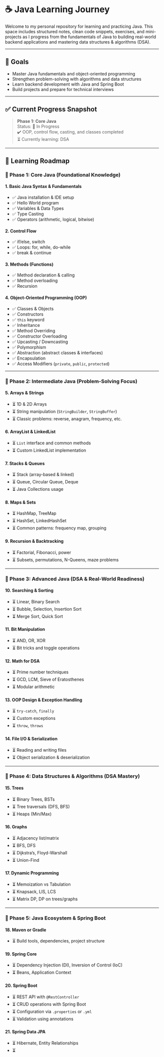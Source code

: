 # ☕ Java Learning Journey

Welcome to my personal repository for learning and practicing Java. This space includes structured notes, clean code snippets, exercises, and mini-projects as I progress from the fundamentals of Java to building real-world backend applications and mastering data structures & algorithms (DSA).

---

## 🎯 Goals

- Master Java fundamentals and object-oriented programming
- Strengthen problem-solving with algorithms and data structures
- Learn backend development with Java and Spring Boot
- Build projects and prepare for technical interviews

---

## ✅ Current Progress Snapshot

> **Phase 1: Core Java**  
> Status: 🚧 In Progress  
> ✔️ OOP, control flow, casting, and classes completed  
> ⏳ Currently learning: DSA

---

## 📘 Learning Roadmap

### 📗 Phase 1: Core Java (Foundational Knowledge)

#### 1. Basic Java Syntax & Fundamentals
- ✅ Java installation & IDE setup
- ✅ Hello World program
- ✅ Variables & Data Types
- ✅ Type Casting
- ✅ Operators (arithmetic, logical, bitwise)

#### 2. Control Flow
- ✅ if/else, switch
- ✅ Loops: for, while, do-while
- ✅ break & continue

#### 3. Methods (Functions)
- ✅ Method declaration & calling
- ✅ Method overloading
- ✅ Recursion

#### 4. Object-Oriented Programming (OOP)
- ✅ Classes & Objects
- ✅ Constructors
- ✅ `this` keyword
- ✅ Inheritance
- ✅ Method Overriding
- ✅ Constructor Overloading
- ✅ Upcasting / Downcasting
- ✅ Polymorphism
- ✅ Abstraction (abstract classes & interfaces)
- ✅ Encapsulation
- ✅ Access Modifiers (`private`, `public`, `protected`)

---

### 📘 Phase 2: Intermediate Java (Problem-Solving Focus)

#### 5. Arrays & Strings
- ⏳ 1D & 2D Arrays
- ⏳ String manipulation (`StringBuilder`, `StringBuffer`)
- ⏳ Classic problems: reverse, anagram, frequency, etc.

#### 6. ArrayList & LinkedList
- ⏳ `List` interface and common methods
- ⏳ Custom LinkedList implementation

#### 7. Stacks & Queues
- ⏳ Stack (array-based & linked)
- ⏳ Queue, Circular Queue, Deque
- ⏳ Java Collections usage

#### 8. Maps & Sets
- ⏳ HashMap, TreeMap
- ⏳ HashSet, LinkedHashSet
- ⏳ Common patterns: frequency map, grouping

#### 9. Recursion & Backtracking
- ⏳ Factorial, Fibonacci, power
- ⏳ Subsets, permutations, N-Queens, maze problems

---

### 📘 Phase 3: Advanced Java (DSA & Real-World Readiness)

#### 10. Searching & Sorting
- ⏳ Linear, Binary Search
- ⏳ Bubble, Selection, Insertion Sort
- ⏳ Merge Sort, Quick Sort

#### 11. Bit Manipulation
- ⏳ AND, OR, XOR
- ⏳ Bit tricks and toggle operations

#### 12. Math for DSA
- ⏳ Prime number techniques
- ⏳ GCD, LCM, Sieve of Eratosthenes
- ⏳ Modular arithmetic

#### 13. OOP Design & Exception Handling
- ⏳ `try-catch`, `finally`
- ⏳ Custom exceptions
- ⏳ `throw`, `throws`

#### 14. File I/O & Serialization
- ⏳ Reading and writing files
- ⏳ Object serialization & deserialization

---

### 📘 Phase 4: Data Structures & Algorithms (DSA Mastery)

#### 15. Trees
- ⏳ Binary Trees, BSTs
- ⏳ Tree traversals (DFS, BFS)
- ⏳ Heaps (Min/Max)

#### 16. Graphs
- ⏳ Adjacency list/matrix
- ⏳ BFS, DFS
- ⏳ Dijkstra’s, Floyd-Warshall
- ⏳ Union-Find

#### 17. Dynamic Programming
- ⏳ Memoization vs Tabulation
- ⏳ Knapsack, LIS, LCS
- ⏳ Matrix DP, DP on trees/graphs

---

### 📘 Phase 5: Java Ecosystem & Spring Boot

#### 18. Maven or Gradle
- ⏳ Build tools, dependencies, project structure

#### 19. Spring Core
- ⏳ Dependency Injection (DI), Inversion of Control (IoC)
- ⏳ Beans, Application Context

#### 20. Spring Boot
- ⏳ REST API with `@RestController`
- ⏳ CRUD operations with Spring Boot
- ⏳ Configuration via `.properties` or `.yml`
- ⏳ Validation using annotations

#### 21. Spring Data JPA
- ⏳ Hibernate, Entity Relationships
- ⏳
